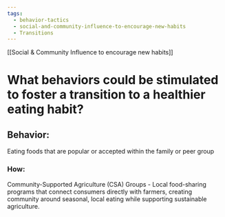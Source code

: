 ```yaml
---
tags:
  - behavior-tactics
  - social-and-community-influence-to-encourage-new-habits
  - Transitions
---
```

[[Social & Community Influence to encourage new habits]]

# **What behaviors could be stimulated to foster a transition to a healthier eating habit?**


## Behavior:
Eating foods that are popular or accepted within the family or peer group



### How:
Community-Supported Agriculture (CSA) Groups - Local food-sharing programs that connect consumers directly with farmers, creating community around seasonal, local eating while supporting sustainable agriculture.

